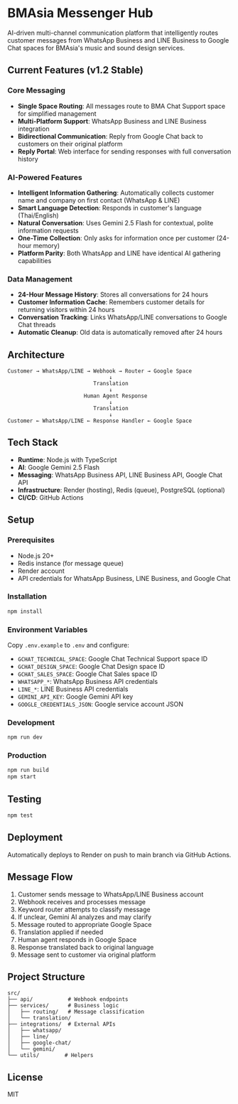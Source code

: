 # BMAsia Messenger Hub

AI-driven multi-channel communication platform that intelligently routes customer messages from WhatsApp Business and LINE Business to Google Chat spaces for BMAsia's music and sound design services.

## Current Features (v1.2 Stable)

### Core Messaging
- **Single Space Routing**: All messages route to BMA Chat Support space for simplified management
- **Multi-Platform Support**: WhatsApp Business and LINE Business integration
- **Bidirectional Communication**: Reply from Google Chat back to customers on their original platform
- **Reply Portal**: Web interface for sending responses with full conversation history

### AI-Powered Features
- **Intelligent Information Gathering**: Automatically collects customer name and company on first contact (WhatsApp & LINE)
- **Smart Language Detection**: Responds in customer's language (Thai/English)
- **Natural Conversation**: Uses Gemini 2.5 Flash for contextual, polite information requests
- **One-Time Collection**: Only asks for information once per customer (24-hour memory)
- **Platform Parity**: Both WhatsApp and LINE have identical AI gathering capabilities

### Data Management
- **24-Hour Message History**: Stores all conversations for 24 hours
- **Customer Information Cache**: Remembers customer details for returning visitors within 24 hours
- **Conversation Tracking**: Links WhatsApp/LINE conversations to Google Chat threads
- **Automatic Cleanup**: Old data is automatically removed after 24 hours

## Architecture

```
Customer → WhatsApp/LINE → Webhook → Router → Google Space
                                ↓
                           Translation
                                ↓
                        Human Agent Response
                                ↓
                           Translation
                                ↓
Customer ← WhatsApp/LINE ← Response Handler ← Google Space
```

## Tech Stack

- **Runtime**: Node.js with TypeScript
- **AI**: Google Gemini 2.5 Flash
- **Messaging**: WhatsApp Business API, LINE Business API, Google Chat API
- **Infrastructure**: Render (hosting), Redis (queue), PostgreSQL (optional)
- **CI/CD**: GitHub Actions

## Setup

### Prerequisites

- Node.js 20+
- Redis instance (for message queue)
- Render account
- API credentials for WhatsApp Business, LINE Business, and Google Chat

### Installation

```bash
npm install
```

### Environment Variables

Copy `.env.example` to `.env` and configure:

- `GCHAT_TECHNICAL_SPACE`: Google Chat Technical Support space ID
- `GCHAT_DESIGN_SPACE`: Google Chat Design space ID
- `GCHAT_SALES_SPACE`: Google Chat Sales space ID
- `WHATSAPP_*`: WhatsApp Business API credentials
- `LINE_*`: LINE Business API credentials
- `GEMINI_API_KEY`: Google Gemini API key
- `GOOGLE_CREDENTIALS_JSON`: Google service account JSON

### Development

```bash
npm run dev
```

### Production

```bash
npm run build
npm start
```

## Testing

```bash
npm test
```

## Deployment

Automatically deploys to Render on push to main branch via GitHub Actions.

## Message Flow

1. Customer sends message to WhatsApp/LINE Business account
2. Webhook receives and processes message
3. Keyword router attempts to classify message
4. If unclear, Gemini AI analyzes and may clarify
5. Message routed to appropriate Google Space
6. Translation applied if needed
7. Human agent responds in Google Space
8. Response translated back to original language
9. Message sent to customer via original platform

## Project Structure

```
src/
├── api/           # Webhook endpoints
├── services/      # Business logic
│   ├── routing/   # Message classification
│   └── translation/
├── integrations/  # External APIs
│   ├── whatsapp/
│   ├── line/
│   ├── google-chat/
│   └── gemini/
└── utils/        # Helpers
```

## License

MIT